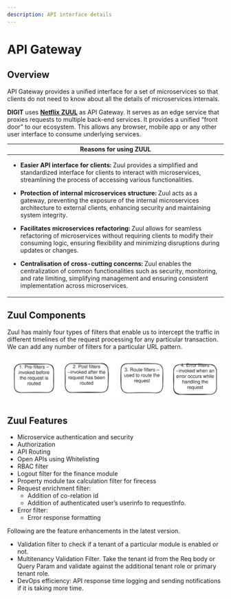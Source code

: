 ```yaml
---
description: API interface details
---
```


# API Gateway

## Overview

API Gateway provides a unified interface for a set of microservices so that clients do not need to know about all the details of microservices internals.&#x20;

**DIGIT** uses [**Netflix** **ZUUL**](../../core-services/zuul-service.md) as API Gateway. It serves as an edge service that proxies requests to multiple back-end services. It provides a unified “front door” to our ecosystem. This allows any browser, mobile app or any other user interface to consume underlying services.

| Reasons for using ZUUL                                                                                                                                                                                                                                                                                                                                                                                                                                                                                                                                                                                                                                                                                                                                                                                                                                                                                                                                                                                                                              |
| --------------------------------------------------------------------------------------------------------------------------------------------------------------------------------------------------------------------------------------------------------------------------------------------------------------------------------------------------------------------------------------------------------------------------------------------------------------------------------------------------------------------------------------------------------------------------------------------------------------------------------------------------------------------------------------------------------------------------------------------------------------------------------------------------------------------------------------------------------------------------------------------------------------------------------------------------------------------------------------------------------------------------------------------------- |
| <p></p><ul><li><strong>Easier API interface for clients:</strong> Zuul provides a simplified and standardized interface for clients to interact with microservices, streamlining the process of accessing various functionalities.</li></ul><ul><li><strong>Protection of internal microservices structure:</strong> Zuul acts as a gateway, preventing the exposure of the internal microservices architecture to external clients, enhancing security and maintaining system integrity.</li></ul><ul><li><strong>Facilitates microservices refactoring:</strong> Zuul allows for seamless refactoring of microservices without requiring clients to modify their consuming logic, ensuring flexibility and minimizing disruptions during updates or changes.</li></ul><ul><li><strong>Centralisation of cross-cutting concerns:</strong> Zuul enables the centralization of common functionalities such as security, monitoring, and rate limiting, simplifying management and ensuring consistent implementation across microservices.</li></ul> |

## Zuul Components

Zuul has mainly four types of filters that enable us to intercept the traffic in different timelines of the request processing for any particular transaction. We can add any number of filters for a particular URL pattern.

<img src="../../../.gitbook/assets/file.excalidraw.svg" alt="" class="gitbook-drawing">

## Zuul Features

* Microservice authentication and security
* Authorization
* API Routing
* Open APIs using Whitelisting
* RBAC filter
* Logout filter for the finance module
* Property module tax calculation filter for firecess
* Request enrichment filter:
  * Addition of co-relation id
  * Addition of authenticated user’s userinfo to requestInfo.
* Error filter:
  * Error response formatting

Following are the feature enhancements in the latest version.

* Validation filter to check if a tenant of a particular module is enabled or not.
* Multitenancy Validation Filter. Take the tenant id from the Req body or Query Param and validate against the additional tenant role or primary tenant role.
* DevOps efficiency: API response time logging and sending notifications if it is taking more time.

